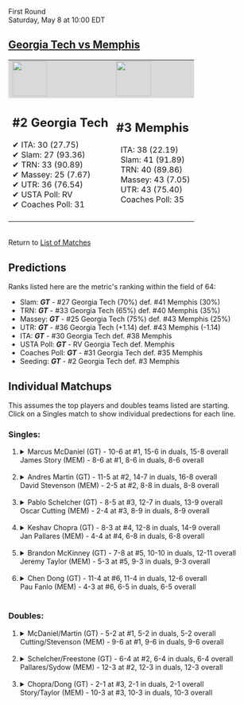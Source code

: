 First Round  
Saturday, May 8 at 10:00 EDT
## [Georgia Tech vs Memphis](https://www.ncaa.com/game/5833387) 

<table><tr style="background-color: #d9d9d9 !important"><td><img src="https://www.ncaa.com/sites/default/files/images/logos/schools/g/georgia-tech.70.png" width="70" height="70" /></td><td><img src="https://www.ncaa.com/sites/default/files/images/logos/schools/m/memphis.70.png" width="70" height="70" /></td></tr><tr>
<td>  

<h2>#2 Georgia Tech</h2>  
&#10004; ITA: 30 (27.75)<br>  
&#10004; Slam: 27 (93.36)<br>  
&#10004; TRN: 33 (90.89)<br>  
&#10004; Massey: 25 (7.67)<br>  
&#10004; UTR: 36 (76.54)<br>  
&#10004; USTA Poll: RV<br>  
&#10004; Coaches Poll: 31<br>  
<br>  

</td>
<td>  

<h2>#3 Memphis</h2>  
&nbsp; ITA: 38 (22.19)<br>  
&nbsp; Slam: 41 (91.89)<br>  
&nbsp; TRN: 40 (89.86)<br>  
&nbsp; Massey: 43 (7.05)<br>  
&nbsp; UTR: 43 (75.40)<br>  
&nbsp; Coaches Poll: 35<br>  
<br>  

</td>
</tr></table>  


<br>Return to [List of Matches](../index.md)  

## Predictions  

Ranks listed here are the metric's ranking within the field of 64:  
- Slam: ***GT*** - #27 Georgia Tech (70%) def. #41 Memphis (30%)  
- TRN: ***GT*** - #33 Georgia Tech (65%) def. #40 Memphis (35%)  
- Massey: ***GT*** - #25 Georgia Tech (75%) def. #43 Memphis (25%)  
- UTR: ***GT*** - #36 Georgia Tech (+1.14) def. #43 Memphis (-1.14)  
- ITA: ***GT*** - #30 Georgia Tech def. #38 Memphis  
- USTA Poll: ***GT*** - RV Georgia Tech def. Memphis  
- Coaches Poll: ***GT*** - #31 Georgia Tech def. #35 Memphis  
- Seeding: ***GT*** - #2 Georgia Tech def. #3 Memphis  

## Individual Matchups  
This assumes the top players and doubles teams listed are starting.  
Click on a Singles match to show individual predections for each line.  

### Singles:  

<ol>
<li><details>
<summary markdown="span">Marcus McDaniel (GT) - 10-6 at #1, 15-6 in duals, 15-8 overall<br>James Story (MEM) - 8-6 at #1, 8-6 in duals, 8-6 overall</summary>
<h4>Predictions</h4><ul>
<li>Slam: <b><i>GT</i></b> - McDaniel (72%) def. Story (28%)</li>  
<li>TRN: <b><i>GT</i></b> - McDaniel (73%) def. Story (27%)</li>  
<li>Massey: <b><i>GT</i></b> - McDaniel (75%) def. Story (25%)</li>  
<li>UTR: <b><i>GT</i></b> - McDaniel (80%) def. Story (20%)</li>  
<li>ITA: <b><i>GT</i></b> - McDaniel (25.05) def. Story (13.58)</li>  
</ul>
</details>&nbsp;</li>
<li><details>
<summary markdown="span">Andres Martin (GT) - 11-5 at #2, 14-7 in duals, 16-8 overall<br>David Stevenson (MEM) - 2-5 at #2, 8-8 in duals, 8-8 overall</summary>
<h4>Predictions</h4><ul>
<li>Slam: <b><i>GT</i></b> - Martin (83%) def. Stevenson (17%)</li>  
<li>TRN: <b><i>GT</i></b> - Martin (86%) def. Stevenson (14%)</li>  
<li>Massey: <b><i>GT</i></b> - Martin (75%) def. Stevenson (25%)</li>  
<li>UTR: <b><i>GT</i></b> - Martin (84%) def. Stevenson (16%)</li>  
<li>ITA: <b><i>GT</i></b> - Martin (17.00) def. Stevenson (6.29)</li>  
</ul>
</details>&nbsp;</li>
<li><details>
<summary markdown="span">Pablo Schelcher (GT) - 8-5 at #3, 12-7 in duals, 13-9 overall<br>Oscar Cutting (MEM) - 2-4 at #3, 8-9 in duals, 8-9 overall</summary>
<h4>Predictions</h4><ul>
<li>Slam: <b><i>GT</i></b> - Schelcher (59%) def. Cutting (41%)</li>  
<li>TRN: <b><i>GT</i></b> - Schelcher (69%) def. Cutting (31%)</li>  
<li>Massey: <b><i>GT</i></b> - Schelcher (75%) def. Cutting (25%)</li>  
<li>UTR: <b><i>GT</i></b> - Schelcher (73%) def. Cutting (27%)</li>  
<li>ITA: <b><i>MEM</i></b> - Cutting (4.13) def. Schelcher (3.19)</li>  
</ul>
</details>&nbsp;</li>
<li><details>
<summary markdown="span">Keshav Chopra (GT) - 8-3 at #4, 12-8 in duals, 14-9 overall<br>Jan Pallares (MEM) - 4-4 at #4, 6-8 in duals, 6-8 overall</summary>
<h4>Predictions</h4><ul>
<li>Slam: <b><i>GT</i></b> - Chopra (81%) def. Pallares (19%)</li>  
<li>TRN: <b><i>GT</i></b> - Chopra (84%) def. Pallares (16%)</li>  
<li>Massey: <b><i>GT</i></b> - Chopra (75%) def. Pallares (25%)</li>  
<li>UTR: <b><i>GT</i></b> - Chopra (76%) def. Pallares (24%)</li>  
<li>ITA: <b><i>GT</i></b> - Chopra (1.81) def. Pallares (1.34)</li>  
</ul>
</details>&nbsp;</li>
<li><details>
<summary markdown="span">Brandon McKinney (GT) - 7-8 at #5, 10-10 in duals, 12-11 overall<br>Jeremy Taylor (MEM) - 5-3 at #5, 9-3 in duals, 9-3 overall</summary>
<h4>Predictions</h4><ul>
<li>Slam: <b><i>MEM</i></b> - Taylor (50%) def. McKinney (50%)</li>  
<li>TRN: <b><i>MEM</i></b> - Taylor (57%) def. McKinney (43%)</li>  
<li>Massey: <b><i>MEM</i></b> - Taylor (75%) def. McKinney (25%)</li>  
<li>UTR: <b><i>MEM</i></b> - Taylor (81%) def. McKinney (19%)</li>  
<li>ITA: <b><i>MEM</i></b> - Taylor (2.71) def. McKinney (1.37)</li>  
</ul>
</details>&nbsp;</li>
<li><details>
<summary markdown="span">Chen Dong (GT) - 11-4 at #6, 11-4 in duals, 12-6 overall<br>Pau Fanlo (MEM) - 4-3 at #6, 6-5 in duals, 6-5 overall</summary>
<h4>Predictions</h4><ul>
<li>Slam: <b><i>GT</i></b> - Dong (65%) def. Fanlo (35%)</li>  
<li>TRN: <b><i>GT</i></b> - Dong (77%) def. Fanlo (23%)</li>  
<li>Massey: <b><i>GT</i></b> - Dong (75%) def. Fanlo (25%)</li>  
<li>UTR: <b><i>GT</i></b> - Dong (76%) def. Fanlo (24%)</li>  
<li>ITA: <b><i>GT</i></b> - Dong (1.93) def. Fanlo (1.57)</li>  
</ul>
</details>&nbsp;</li>
</ol>

### Doubles:  

<ol>
<li><details>
<summary markdown="span">McDaniel/Martin (GT) - 5-2 at #1, 5-2 in duals, 5-2 overall<br>Cutting/Stevenson (MEM) - 9-6 at #1, 9-6 in duals, 9-6 overall</summary>
<br>Sorry, we don't have any metrics for this match
</details>&nbsp;</li>
<li><details>
<summary markdown="span">Schelcher/Freestone (GT) - 6-4 at #2, 6-4 in duals, 6-4 overall<br>Pallares/Sydow (MEM) - 12-3 at #2, 12-3 in duals, 12-3 overall</summary>
<br>Sorry, we don't have any metrics for this match
</details>&nbsp;</li>
<li><details>
<summary markdown="span">Chopra/Dong (GT) - 2-1 at #3, 2-1 in duals, 2-1 overall<br>Story/Taylor (MEM) - 10-3 at #3, 10-3 in duals, 10-3 overall</summary>
<br>Sorry, we don't have any metrics for this match
</details>&nbsp;</li>
</ol>